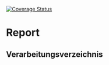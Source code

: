 [![Coverage Status](https://coveralls.io/repos/github/nilsfriess/PNDataSecure-VfV/badge.svg?branch=development)](https://coveralls.io/github/nilsfriess/PNDataSecure-VfV?branch=development)

# Report

## Verarbeitungsverzeichnis
